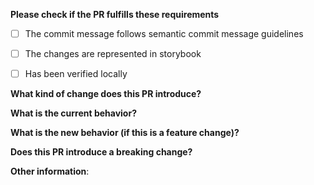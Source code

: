 **Please check if the PR fulfills these requirements**
- [ ] The commit message follows semantic commit message guidelines
- [ ] The changes are represented in storybook
- [ ] Has been verified locally


**What kind of change does this PR introduce?** <!--(Bug fix, feature, docs update, ...)-->
<!--
  If this pull request is related to an issue, include:
  Closes #<issue_number>
  or
  Supports #<issue_number>
-->


**What is the current behavior?** <!--(You can also link to an open issue here)-->



**What is the new behavior (if this is a feature change)?**



**Does this PR introduce a breaking change?** <!--(What changes might users need to make in their application due to this PR?)-->



**Other information**:


